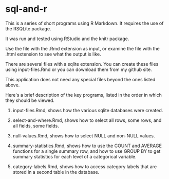 # sql-and-r

This is a series of short programs using R Markdown. It 
requires the use of the RSQLite package.

It was run and tested using RStudio and the knitr package.

Use the file with the .Rmd extension as input, or examine the
file with the .html extension to see what the output is like.

There are several files with a sqlite extension. You can create
these files using input-files.Rmd or you can download them
from my github site.

This application does not need any special files beyond the
ones listed above.

Here's a brief description of the key programs, listed in the
order in which they should be viewed.

1. input-files.Rmd, shows how the various sqlite databases 
were created.

2. select-and-where.Rmd, shows how to select all rows, some rows,
and all fields, some fields.

3. null-values.Rmd, shows how to select NULL and non-NULL values.

4. summary-statistics.Rmd, shows how to use the COUNT and AVERAGE
functions for a single summary row, and how to use GROUP BY to
get summary statistics for each level of a categorical variable.

5. category-labels.Rmd, shows how to access category labels that
are stored in a second table in the database.
